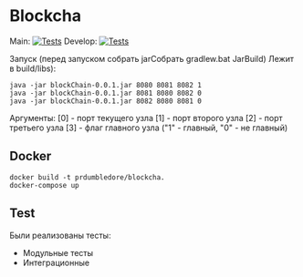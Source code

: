 # Blockcha

Main:
[![Tests](https://github.com/prdumbledore/blockcha/actions/workflows/gradle-tests.yml/badge.svg?branch=main)](https://github.com/prdumbledore/blockcha/actions/workflows/gradle-tests.yml)
Develop:
[![Tests](https://github.com/prdumbledore/blockcha/actions/workflows/gradle-tests.yml/badge.svg?branch=dev)](https://github.com/prdumbledore/blockcha/actions/workflows/gradle-tests.yml)

Запуск (перед запуском собрать jarСобрать gradlew.bat JarBuild)
Лежит в build/libs):
```
java -jar blockChain-0.0.1.jar 8080 8081 8082 1
java -jar blockChain-0.0.1.jar 8081 8080 8082 0
java -jar blockChain-0.0.1.jar 8082 8080 8081 0
```
Аргументы:
[0] - порт текущего узла
[1] - порт второго узла
[2] - порт третьего узла
[3] - флаг главного узла ("1" - главный, "0" - не главный)

## Docker
```
docker build -t prdumbledore/blockcha.
docker-compose up
```

## Test

Были реализованы тесты:

- Модульные тесты
- Интеграционные